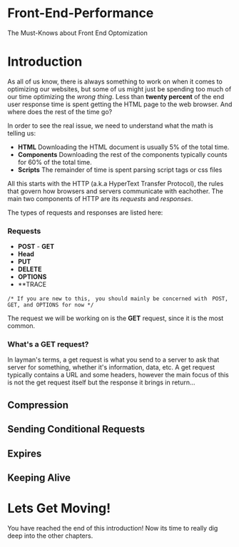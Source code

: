 # Front-End-Performance
The Must-Knows about Front End Optomization

# Introduction
As all of us know, there is always something to work on when it comes to optimizing our websites, but some of us might just be spending too much of our time optimizing the *wrong thing*. Less than **twenty percent** of the end user response time is spent getting the HTML page to the web browser. And where does the rest of the time go?

In order to see the real issue, we need to understand what the math is telling us: 
  - **HTML** Downloading the HTML document is usually 5% of the total time. 
  - **Components** Downloading the rest of the components typically counts for 60% of the total time.
  - **Scripts** The remainder of time is spent parsing script tags or css files
 
All this starts with the HTTP (a.k.a HyperText Transfer Protocol), the rules that govern how browsers and servers communicate with eachother. The main two components of HTTP are its *requests* and *responses*. 

The types of requests and responses are listed here: 
### Requests 
  - **POST** 
  - **GET**          
  - **Head**        
  - **PUT**         
  - **DELETE**   
  - **OPTIONS**
  - **TRACE
 
 `/* If you are new to this, `
  `you should mainly be concerned with `
  `POST, GET, and OPTIONS for now */`
  
 The request we will be working on is the **GET** request, since it is the most common.
 
### What's a GET request?
In layman's terms, a get request is what you send to a server to ask that server for something, whether it's information, data, etc. A get request typically contains a URL and some headers, however the main focus of this is not the get request itself but the response it brings in return...

## Compression

## Sending Conditional Requests

## Expires

## Keeping Alive


# Lets Get Moving!
You have reached the end of this introduction! Now its time to really dig deep into the other chapters. 
